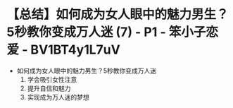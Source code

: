# 【总结】如何成为女人眼中的魅力男生？5秒教你变成万人迷 (7) - P1 - 笨小子恋爱 - BV1BT4y1L7uV

-   如何成为女人眼中的魅力男生？5秒教你变成万人迷
    1.  学会吸引女性注意
    2.  提升自信和魅力
    3.  实现成为万人迷的梦想